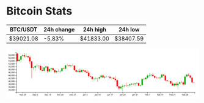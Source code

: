 # Bitcoin Stats

BTC/USDT|24h change|24h high|24h low|
|---|---|---|---|
|$39021.08|-5.83%|$41833.00|$38407.59|

<img src="./chart.svg">
